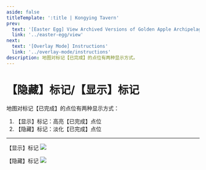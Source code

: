 ```yaml
---
aside: false
titleTemplate: ':title | Kongying Tavern'
prev:
  text: '[Easter Egg] View Archived Versions of Golden Apple Archipelago'
  link: '../easter-egg/view'
next:
  text: '[Overlay Mode] Instructions'
  link: '../overlay-mode/instructions'
description: 地图对标记【已完成】的点位有两种显示方式。
---
```


[文：【隐藏】标记/【显示】标记]: # 'https://support.qq.com/products/321980/faqs/127250'

# 【隐藏】标记/【显示】标记

地图对标记【已完成】的点位有两种显示方式：

1. 【显示】标记：高亮【已完成】点位
2. 【隐藏】标记：淡化【已完成】点位

---

【显示】标记 ![](/imgs/manual/hide-show-done/Hide.png)

【隐藏】标记 ![](/imgs/manual/hide-show-done/show.png)
